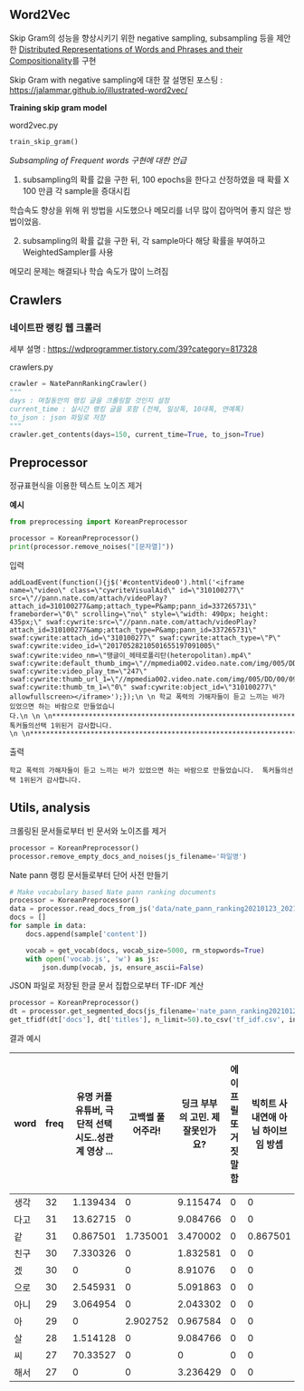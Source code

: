 ## Word2Vec

Skip Gram의 성능을 향상시키기 위한 negative sampling, subsampling 등을 제안한 [Distributed Representations of Words and Phrases and their Compositionality](https://proceedings.neurips.cc/paper/2013/file/9aa42b31882ec039965f3c4923ce901b-Paper.pdf)를 구현

Skip Gram with negative sampling에 대한 잘 설명된 포스팅 : https://jalammar.github.io/illustrated-word2vec/

**Training skip gram model**

word2vec.py

~~~python
train_skip_gram()
~~~

*Subsampling of Frequent words 구현에 대한 언급*

1. subsampling의 확률 값을 구한 뒤, 100 epochs을 한다고 산정하였을 때 확률 X 100 만큼 각 sample을 증대시킴

학습속도 향상을 위해 위 방법을 시도했으나 메모리를 너무 많이 잡아먹어 좋지 않은 방법이었음.

2. subsampling의 확률 값을 구한 뒤, 각 sample마다 해당 확률을 부여하고 WeightedSampler를 사용

메모리 문제는 해결되나 학습 속도가 많이 느려짐



## Crawlers

### 네이트판 랭킹 웹 크롤러
세부 설명 : https://wdprogrammer.tistory.com/39?category=817328

crawlers.py

~~~python
crawler = NatePannRankingCrawler()
"""
days : 며칠동안의 랭킹 글을 크롤링할 것인지 설정
current_time : 실시간 랭킹 글을 포함 (전체, 일상톡, 10대톡, 연예톡)
to_json : json 파일로 저장
"""
crawler.get_contents(days=150, current_time=True, to_json=True)
~~~



## Preprocessor

정규표현식을 이용한 텍스트 노이즈 제거

**예시**

~~~python
from preprocessing import KoreanPreprocessor

processor = KoreanPreprocessor()
print(processor.remove_noises("[문자열]"))
~~~

입력

~~~
addLoadEvent(function(){j$('#contentVideo0').html('<iframe name=\"video\" class=\"cywriteVisualAid\" id=\"310100277\" src=\"//pann.nate.com/attach/videoPlay?attach_id=310100277&amp;attach_type=P&amp;pann_id=337265731\" frameborder=\"0\" scrolling=\"no\" style=\"width: 490px; height: 435px;\" swaf:cywrite:src=\"//pann.nate.com/attach/videoPlay?attach_id=310100277&amp;attach_type=P&amp;pann_id=337265731\" swaf:cywrite:attach_id=\"310100277\" swaf:cywrite:attach_type=\"P\" swaf:cywrite:video_id=\"20170528210501655197091005\" swaf:cywrite:video_nm=\"땡글이_헤테로폴리탄(heteropolitan).mp4\" swaf:cywrite:default_thumb_img=\"//mpmedia002.video.nate.com/img/005/DD/00/09/B_20170528210501655197091005.jpg\" swaf:cywrite:video_play_tm=\"247\" swaf:cywrite:thumb_url_1=\"//mpmedia002.video.nate.com/img/005/DD/00/09/B_20170528210501655197091005.jpg\" swaf:cywrite:thumb_tm_1=\"0\" swaf:cywrite:object_id=\"310100277\" allowfullscreen></iframe>');});\n \n 학교 폭력의 가해자들이 듣고 느끼는 바가 있었으면 하는 바람으로 만들었습니다.\n \n \n******************************************************************************\n톡커들의선택 1위된거 감사합니다. \n \n*******************************************************************************
~~~

출력

~~~
학교 폭력의 가해자들이 듣고 느끼는 바가 있었으면 하는 바람으로 만들었습니다.  톡커들의선택 1위된거 감사합니다.
~~~



## Utils, analysis

크롤링된 문서들로부터 빈 문서와 노이즈를 제거

~~~python
processor = KoreanPreprocessor()
processor.remove_empty_docs_and_noises(js_filename='파일명')
~~~



Nate pann 랭킹 문서들로부터 단어 사전 만들기

~~~python
# Make vocabulary based Nate pann ranking documents
processor = KoreanPreprocessor()
data = processor.read_docs_from_js('data/nate_pann_ranking20210123_20210622.json')
docs = []
for sample in data:
    docs.append(sample['content'])

    vocab = get_vocab(docs, vocab_size=5000, rm_stopwords=True)
    with open('vocab.js', 'w') as js:
        json.dump(vocab, js, ensure_ascii=False)
~~~



JSON 파일로 저장된 한글 문서 집합으로부터 TF-IDF 계산

~~~python
processor = KoreanPreprocessor()
dt = processor.get_segmented_docs(js_filename='nate_pann_ranking20210123_20210622_rm_noisy.json')
get_tfidf(dt['docs'], dt['titles'], n_limit=50).to_csv('tf_idf.csv', index=False, encoding="utf-8-sig")
~~~

결과 예시

| word | freq | 유명 커플 유튜버, 극단적 선택 시도..성관계 영상 ... | 고백썰 풀어주라! | 딩크 부부의 고민. 제 잘못인가요? | 에이프릴 또 거짓말함 | 빅히트 사내연애 아님 하이브임 방셉 | 근데 트와이스는 재계약 절대안할거같음... | 에이프릴 멤버들 인터뷰 뜸 | 새우튀김 1개 환불건 때문에 점주 뇌출혈 사망 | 방탄 진 콧대 장난아니다 | 에스파 축하해 레전드다 | 에스파 스엠 최초 1위래 | 이번에 교사 뽑는 체제가 바뀌어.. 꼭 봐줘 |
| ---- | ---- | --------------------------------------------------- | ---------------- | -------------------------------- | -------------------- | ---------------------------------- | ---------------------------------------- | ------------------------- | ------------------------------------------- | ----------------------- | ---------------------- | ---------------------- | ---------------------------------------- |
| 생각 | 32   | 1.139434                                            | 0                | 9.115474                         | 0                    | 0                                  | 0                                        | 0                         | 0                                           | 0                       | 0                      | 0                      | 0                                        |
| 다고 | 31   | 13.62715                                            | 0                | 9.084766                         | 0                    | 0                                  | 0                                        | 1.514128                  | 1.514128                                    | 0                       | 0                      | 0                      | 0                                        |
| 같   | 31   | 0.867501                                            | 1.735001         | 3.470002                         | 0                    | 0.867501                           | 0.867501                                 | 0                         | 0                                           | 0                       | 0                      | 0                      | 0.867501                                 |
| 친구 | 30   | 7.330326                                            | 0                | 1.832581                         | 0                    | 0                                  | 0                                        | 0                         | 0                                           | 0                       | 0                      | 0                      | 0                                        |
| 겠   | 30   | 0                                                   | 0                | 8.91076                          | 0                    | 0                                  | 0                                        | 0                         | 0                                           | 0                       | 0                      | 0                      | 1.272966                                 |
| 으로 | 30   | 2.545931                                            | 0                | 5.091863                         | 0                    | 0                                  | 0                                        | 0                         | 0                                           | 0                       | 0                      | 0                      | 0                                        |
| 아니 | 29   | 3.064954                                            | 0                | 2.043302                         | 0                    | 0                                  | 1.021651                                 | 0                         | 0                                           | 0                       | 0                      | 0                      | 1.021651                                 |
| 아   | 29   | 0                                                   | 2.902752         | 0.967584                         | 0                    | 0                                  | 0.967584                                 | 0                         | 0.967584                                    | 0                       | 0                      | 0                      | 0.967584                                 |
| 살   | 28   | 1.514128                                            | 0                | 9.084766                         | 0                    | 0                                  | 0                                        | 0                         | 0                                           | 0                       | 0                      | 0                      | 0                                        |
| 씨   | 27   | 70.33527                                            | 0                | 0                                | 0                    | 0                                  | 0                                        | 0                         | 0                                           | 0                       | 0                      | 0                      | 0                                        |
| 해서 | 27   | 0                                                   | 0                | 3.236429                         | 0                    | 0                                  | 0                                        | 1.07881                   | 0                                           | 0                       | 0                      | 0                      | 4.315239                                 |
